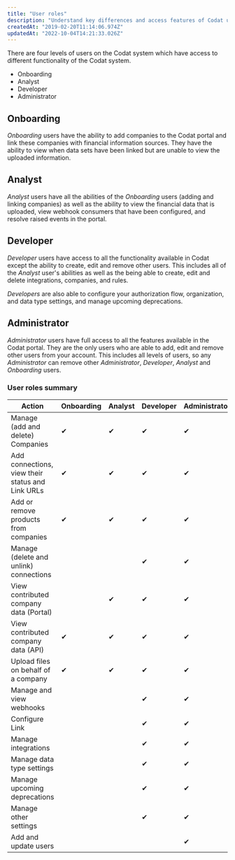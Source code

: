 ```yaml
---
title: "User roles"
description: "Understand key differences and access features of Codat user roles"
createdAt: "2019-02-20T11:14:06.974Z"
updatedAt: "2022-10-04T14:21:33.026Z"
---
```


There are four levels of users on the Codat system which have access to different functionality of the Codat system.

- Onboarding
- Analyst
- Developer
- Administrator

## Onboarding

_Onboarding_ users have the ability to add companies to the Codat portal and link these companies with financial information sources. They have the ability to view when data sets have been linked but are unable to view the uploaded information.

## Analyst

_Analyst_ users have all the abilities of the _Onboarding_ users (adding and linking companies) as well as the ability to view the financial data that is uploaded, view webhook consumers that have been configured, and resolve raised events in the portal.

## Developer

_Developer_ users have access to all the functionality available in Codat except the ability to create, edit and remove other users. This includes all of the _Analyst_ user's abilities as well as the being able to create, edit and delete integrations, companies, and rules.

_Developers_ are also able to configure your authorization flow, organization, and data type settings, and manage upcoming deprecations.

## Administrator

_Administrator_ users have full access to all the features available in the Codat portal. They are the only users who are able to add, edit and remove other users from your account. This includes all levels of users, so any _Administrator_ can remove other _Administrator_, _Developer_, _Analyst_ and _Onboarding_ users.

### User roles summary

| Action                                           | Onboarding | Analyst | Developer | Administrator |
| ------------------------------------------------ | ---------- | ------- | --------- | ------------- |
| Manage (add and delete) Companies                | ✔         | ✔      | ✔        | ✔            |
| Add connections, view their status and Link URLs | ✔         | ✔      | ✔        | ✔            |
| Add or remove products from companies            | ✔         | ✔      | ✔        | ✔            |
| Manage (delete and unlink) connections           |            |         | ✔        | ✔            |
| View contributed company data (Portal)           |            | ✔      | ✔        | ✔            |
| View contributed company data (API)              | ✔         | ✔      | ✔        | ✔            |
| Upload files on behalf of a company              | ✔         | ✔      | ✔        | ✔            |
| Manage and view webhooks                         |            |         | ✔        | ✔            |
| Configure Link                                   |            |         | ✔        | ✔            |
| Manage integrations                              |            |         | ✔        | ✔            |
| Manage data type settings                        |            |         | ✔        | ✔            |
| Manage upcoming deprecations                     |            |         | ✔        | ✔            |
| Manage other settings                            |            |         | ✔        | ✔            |
| Add and update users                             |            |         |           | ✔            |
